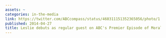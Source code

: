 ```yaml
---
assets: ~
categories: in-the-media
link: https://twitter.com/ABCcompass/status/460311151352365056/photo/1
published: 2014-04-27
title: Leslie debuts as regular guest on ABC's Premier Episode of Moral Compass
---
```

